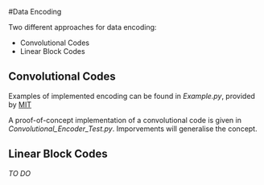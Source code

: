 #Data Encoding

Two different approaches for data encoding:

* Convolutional Codes
* Linear Block Codes

## Convolutional Codes

Examples of implemented encoding can be found in _Example.py_, provided by [MIT](http://web.mit.edu/6.02/www/s2009/handouts/labs/lab5.shtml)

A proof-of-concept implementation of a convolutional code is given in _Convolutional_Encoder_Test.py_. Imporvements will generalise the concept.

## Linear Block Codes

_TO DO_
